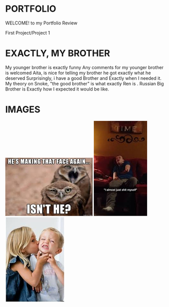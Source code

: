 # PORTFOLIO
WELCOME! to my Portfolio Review


First Project/Project 1

# EXACTLY, MY BROTHER
My younger brother is exactly funny Any comments for my younger brother is welcomed Aita, is nice for telling my brother he got exactly what he deserved Surprisingly, i have a good Brother and Exactly when I needed it. My theory on Snoke, "the good brother" is what exactly Ren is . Russian Big Brother is Exactly how I expected it would be like.

# IMAGES
<img src="https://github.com/Bill490/Exactly-My-Brother/blob/main/B1.jpg?raw=true"> 

<img src="https://github.com/Bill490/Exactly-My-Brother/blob/main/B2.jpg?raw=true">

<imag src="https://github.com/Bill490/Exactly-My-Brother/blob/main/B3.jpg?raw=true"> 
  
<img src="https://github.com/Bill490/Exactly-My-Brother/blob/main/B4.jpg?raw=true">
